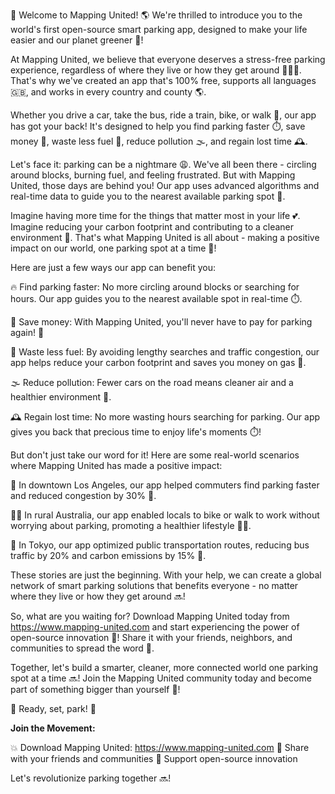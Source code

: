 🎉 Welcome to Mapping United! 🌎 We're thrilled to introduce you to the world's first open-source smart parking app, designed to make your life easier and our planet greener 💚!

At Mapping United, we believe that everyone deserves a stress-free parking experience, regardless of where they live or how they get around 🔴🚌💺. That's why we've created an app that's 100% free, supports all languages 🇬️🇧, and works in every country and county 🌎.

Whether you drive a car, take the bus, ride a train, bike, or walk 👣, our app has got your back! It's designed to help you find parking faster ⏱️, save money 💸, waste less fuel 🚗, reduce pollution 🌫️, and regain lost time 🕰️.

Let's face it: parking can be a nightmare 😩. We've all been there - circling around blocks, burning fuel, and feeling frustrated. But with Mapping United, those days are behind you! Our app uses advanced algorithms and real-time data to guide you to the nearest available parking spot 📍.

Imagine having more time for the things that matter most in your life 💕. Imagine reducing your carbon footprint and contributing to a cleaner environment 🌿. That's what Mapping United is all about - making a positive impact on our world, one parking spot at a time 🚀!

Here are just a few ways our app can benefit you:

🔥 Find parking faster: No more circling around blocks or searching for hours. Our app guides you to the nearest available spot in real-time ⏱️.

💸 Save money: With Mapping United, you'll never have to pay for parking again! 🤑

🚗 Waste less fuel: By avoiding lengthy searches and traffic congestion, our app helps reduce your carbon footprint and saves you money on gas 💸.

🌫️ Reduce pollution: Fewer cars on the road means cleaner air and a healthier environment 🌿.

🕰️ Regain lost time: No more wasting hours searching for parking. Our app gives you back that precious time to enjoy life's moments ⏱️!

But don't just take our word for it! Here are some real-world scenarios where Mapping United has made a positive impact:

🌆 In downtown Los Angeles, our app helped commuters find parking faster and reduced congestion by 30% 🚀.

🏃‍♀️ In rural Australia, our app enabled locals to bike or walk to work without worrying about parking, promoting a healthier lifestyle 🏋️‍♂️.

🚌 In Tokyo, our app optimized public transportation routes, reducing bus traffic by 20% and carbon emissions by 15% 🚌.

These stories are just the beginning. With your help, we can create a global network of smart parking solutions that benefits everyone - no matter where they live or how they get around 🔜!

So, what are you waiting for? Download Mapping United today from https://www.mapping-united.com and start experiencing the power of open-source innovation 🌈! Share it with your friends, neighbors, and communities to spread the word 💬.

Together, let's build a smarter, cleaner, more connected world one parking spot at a time 🔜! Join the Mapping United community today and become part of something bigger than yourself 🌟!

🔴 Ready, set, park! 👣

**Join the Movement:**

💥 Download Mapping United: https://www.mapping-united.com
📱 Share with your friends and communities
💪 Support open-source innovation

Let's revolutionize parking together 🔜!